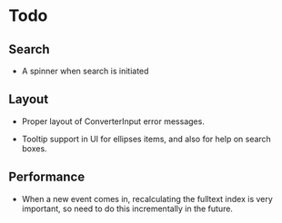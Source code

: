 # Todo

## Search

- A spinner when search is initiated

## Layout

- Proper layout of ConverterInput error messages.

- Tooltip support in UI for ellipses items, and also for help
  on search boxes.

## Performance

- When a new event comes in, recalculating the fulltext index is very
  important, so need to do this incrementally in the future.
